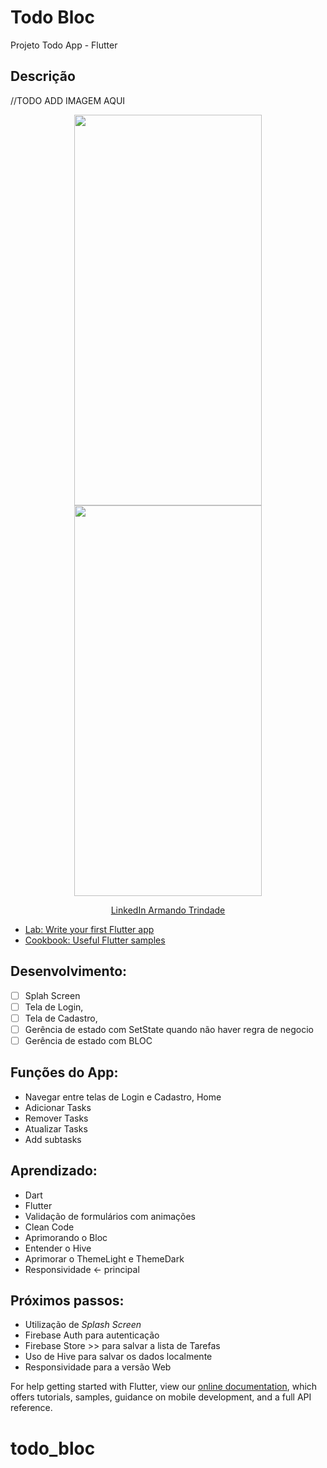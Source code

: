 # Todo Bloc

Projeto Todo App - Flutter



## Descrição



//TODO ADD IMAGEM AQUI
<p align="center">
    <img width="300" height="625" src="#">
    <img width="300" height="625" src="#">
</p>

<p align="center">
    <a href="https://www.linkedin.com/in/flamestrindade/">LinkedIn Armando Trindade</a>


- [Lab: Write your first Flutter app](https://flutter.dev/docs/get-started/codelab)
- [Cookbook: Useful Flutter samples](https://flutter.dev/docs/cookbook)

## Desenvolvimento:
- [ ] Splah Screen
- [ ] Tela de Login,
- [ ] Tela de Cadastro,
- [ ] Gerência de estado com SetState quando não haver regra de negocio 
- [ ] Gerência de estado com BLOC

## Funções do App:
* Navegar entre telas de Login e Cadastro, Home
* Adicionar Tasks
* Remover Tasks
* Atualizar Tasks
* Add subtasks

## Aprendizado:
* Dart
* Flutter
* Validação de formulários com animações
* Clean Code
* Aprimorando o Bloc 
* Entender o Hive
* Aprimorar o ThemeLight e ThemeDark
* Responsividade <- principal

## Próximos passos:
* Utilização de *Splash Screen*
* Firebase Auth para autenticação
* Firebase Store >> para salvar a lista de Tarefas
* Uso de Hive para salvar os dados localmente
* Responsividade para a versão Web


For help getting started with Flutter, view our
[online documentation](https://flutter.dev/docs), which offers tutorials,
samples, guidance on mobile development, and a full API reference.


# todo_bloc
